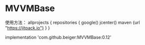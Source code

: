 # MVVMBase

使用方法：
allprojects {
repositories {
google()
jcenter()
maven {url "https://jitpack.io"}
}
}

implementation 'com.github.beiger:MVVMBase:0.12'
